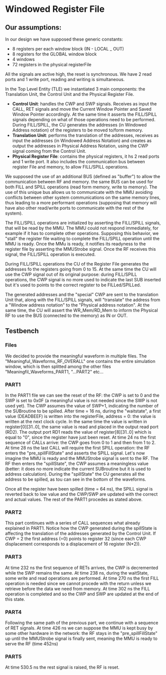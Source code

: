 # Windowed Register File

## Our assumptions:

In our design we have supposed these generic constants:

* 8 registers per each window block (IN - LOCAL _ OUT)
* 8 registers for the GLOBAL window block
* 4 windows
* 72 registers in the physical registerFile

All the signals are active high, the reset is synchronous.
We have 2 read ports and 1 write port, reading and writing is simultaneous.

In the Top Level Entity (TLE) we instantiated 3 main components: the Translation Unit, the Control Unit and the Physical Register File.

* **Control Unit**: handles the CWP and SWP signals. Receives as input the CALL, RET signals and move the Current Window Pointer and Saved Window Pointer accordingly. At the same time it asserts the FILL/SPILL signals depending on what of those operations need to be performed. During FILL/SPILL, the CU generates the addresses (in Windowed Address notation) of the registers to be moved to/form memory.
* **Translation Unit**: performs the translation of the addresses, receives as input the addresses (in Windowed Address Notation) and creates as output the addresses in Physical Address Notation, using the CWP signal coming from the Control Unit.
* **Physical Register File**: contains the physical registers, it hs 2 read ports and 1 write port. It also includes the communication bus between register File and memory, to allow FILL/SPILL operations.

We supposed the use of an additional BUS (defined as "buffer") to allow the communication between RF and memory. the same BUS can be used for both FILL and SPILL operations (read form memory, write to memory).
The use of this unique bus allows us to communicate with the MMU avoiding conflicts between other system communications on the same memory lines, thus leading to a more performant operations (supposing that memory will have also other read/write ports to communicate with the rest of the system).

The FILL/SPILL operations are initialized by asserting the FILL/SPILL signals, that will be read by the MMU. The MMU could not respond immediately, for example if it has to complete other operations.
Supposing this behavior, we "stall" the register file waiting to complete the FILL/SPILL operation until the MMU is ready.
Once the MMu is ready, it notifies its readyness to the register file by asserting the MMUStrobe signal. Once the RF receives this signal, the FILL/SPILL operation is executed.

During FILL/SPILL operations the CU of the Register File generates the addresses fo the registers going from 0 to 15. At the same time the CU will use the CWP signal out of its original purpose: during FILL/SPILL operations, the CWP signal is no more used to indicate the last SUB inserted but it's used to points to the correct register to be FILLed/SPILLed.

The generated addresses and the "special" CWP are sent to the translation Unit that, along with the FILL/SPILL signals, will "translate" the address from a "Window address notation" to the "Physical address notation". At the same time, the CU will assert the WR_Mem/RD_Mem to inform the Physical RF to use the BUS (connected to the memory) as IN or OUT.

## Testbench

### Files
We decided to provide the meaningful waveform in multiple files. The "Meaningful_Waveforms_RF_OVERALL" one contains the entire simulation window, which is then splitted among the other files "Meaningfil_Waveforms_PART1, "...PART2" etc...

### PART1
In the PART1 file we can see the reset of the RF: the CWP is set to 0 and the SWP is set to 0x0F (a meaningful value is not needed since the SWP is not used yet). The CWP assumes the value of SWP+1, indicating the number of the SUBroutine to be spilled.
After time = 16 ns, during the "waitstate", a first value (DEADBEEF) is written into the registerFile, address = 0: the value is written at the next clock cycle. In the same time the value is written in register[0][31..0], the same value is read and placed in the output read port (RD2). The output port RD1 reads the value of register[8][31..0] which is equal to "0", since the register have just been reset.
At time 24 ns the first sequence of CALLs arrive: the CWP goes from 0 to 1 and then from 1 to 2.
At time 28 ns the last CALL will require the first SPILL operation: the RF enters the "pre_spillFillState" and asserts the SPILL signal. Let's now imagine the MMU is ready and the MMUStrobe signal is sent to the RF.
The RF then enters the "spillState", the CWP assumes a meaningless value (better: it does no more indicate the current SUBroutine but it is used to address calculation). During the "spillState" the CU generates all the address to be spilled, as tou can see in the bottom of the waveforms.

Once all the register have been spilled (time = 64 ns), the SPILL signal is reverted back to low value and the CWP/SWP are updated with the correct and actual values. The rest of the PART1 procedes as stated above.

### PART2
This part continues with a series of CALL sequences what already explained in PART1. Notice how the CWP generated during the spillState is affecting the translation of the addresses generated by the Control Unit. If CWP = 2 the first address (=0) points to register 32 (since each CWP displacement corresponds to a displacement of 16 register (N*2)).

### PART3 
At time 232 ns the first sequence of RETs arrives, the CWP is decremented while the SWP remains the same.
At time 238 ns, during the waitState, some write and read operations are performed.
At time 270 ns the first FILL operation is needed since we cannot procede with the return unless we retrieve before the data we need from memory.
At time 302 ns the FILL operation is completed and so the CWP and SWP are updated at the end of this state.

### PART4
Following the same path of the previous part, we continue with a sequence of RET signals.
At time 426 ns we can suppose the MMU is kept busy by some other hardware in the network: the RF stays in the "pre_spillFillState" up until the MMUStrobe signal is finally sent, meaning the MMU is ready to serve the RF (time 452ns)

### PART5
At time 530.5 ns the rest signal is raised, the RF is reset.

